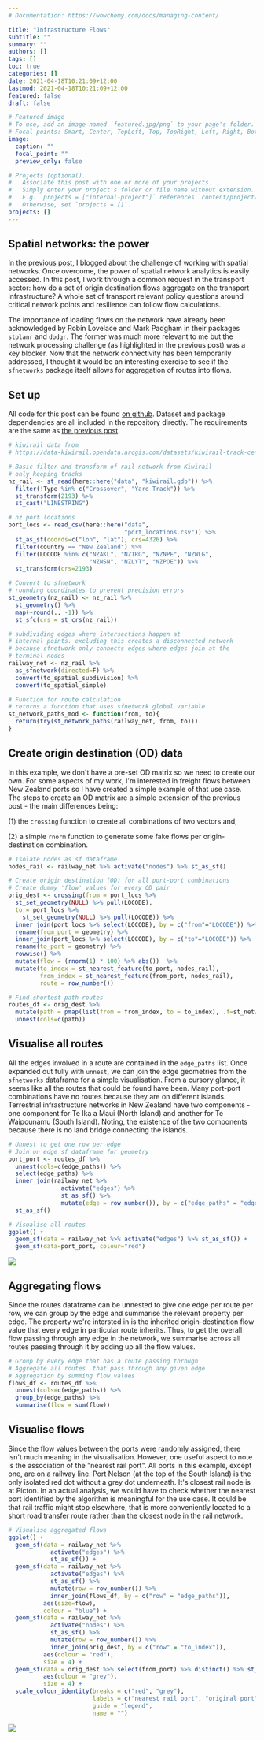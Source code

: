 ```yaml
---
# Documentation: https://wowchemy.com/docs/managing-content/

title: "Infrastructure Flows"
subtitle: ""
summary: ""
authors: []
tags: []
toc: true
categories: []
date: 2021-04-18T10:21:09+12:00
lastmod: 2021-04-18T10:21:09+12:00
featured: false
draft: false

# Featured image
# To use, add an image named `featured.jpg/png` to your page's folder.
# Focal points: Smart, Center, TopLeft, Top, TopRight, Left, Right, BottomLeft, Bottom, BottomRight.
image:
  caption: ""
  focal_point: ""
  preview_only: false

# Projects (optional).
#   Associate this post with one or more of your projects.
#   Simply enter your project's folder or file name without extension.
#   E.g. `projects = ["internal-project"]` references `content/project/deep-learning/index.md`.
#   Otherwise, set `projects = []`.
projects: []
---
```



## Spatial networks: the power 
In [the previous post](https://shriv-portfolio.netlify.app/post/network-issues/), I blogged about the challenge of working with spatial networks. Once overcome, the power of spatial network analytics is easily accessed. In this post, I work through a common request in the transport sector: how do a set of origin destination flows aggregate on the transport infrastructure? A whole set of transport relevant policy questions around critical network points and resilience can follow flow calculations. 

The importance of loading flows on the network have already been acknowledged by Robin Lovelace and Mark Padgham in their packages `stplanr` and `dodgr`. The former was much more relevant to me but the network processing challenge (as highlighted in the previous post) was a key blocker. Now that the network connectivity has been temporarily addressed, I thought it would be an interesting exercise to see if the `sfnetworks` package itself allows for aggregation of routes into flows. 


## Set up
All code for this post can be found [on github](https://github.com/shriv/r-geospatial). Dataset and package dependencies are all included in the repository directly. The requirements are the same as [the previous post](https://shriv-portfolio.netlify.app/post/network-issues/). 



```r
# kiwirail data from 
# https://data-kiwirail.opendata.arcgis.com/datasets/kiwirail-track-centreline

# Basic filter and transform of rail network from Kiwirail
# only keeping tracks
nz_rail <- st_read(here::here("data", "kiwirail.gdb")) %>%
  filter(!Type %in% c("Crossover", "Yard Track")) %>%
  st_transform(2193) %>% 
  st_cast("LINESTRING")

# nz port locations
port_locs <- read_csv(here::here("data",
                                 "port_locations.csv")) %>%
  st_as_sf(coords=c("lon", "lat"), crs=4326) %>%
  filter(country == "New Zealand") %>%
  filter(LOCODE %in% c("NZAKL", "NZTRG", "NZNPE", "NZWLG",
                       "NZNSN", "NZLYT", "NZPOE")) %>%
  st_transform(crs=2193)

# Convert to sfnetwork
# rounding coordinates to prevent precision errors
st_geometry(nz_rail) <- nz_rail %>% 
  st_geometry() %>% 
  map(~round(., -1)) %>% 
  st_sfc(crs = st_crs(nz_rail))

# subdividing edges where intersections happen at 
# internal points. excluding this creates a disconnected network
# because sfnetwork only connects edges where edges join at the 
# terminal nodes
railway_net <- nz_rail %>%
  as_sfnetwork(directed=F) %>% 
  convert(to_spatial_subdivision) %>% 
  convert(to_spatial_simple)

# Function for route calculation 
# returns a function that uses sfnetwork global variable
st_network_paths_mod <- function(from, to){
  return(try(st_network_paths(railway_net, from, to)))
}
```


## Create origin destination (OD) data
In this example, we don't have a pre-set OD matrix so we need to create our own. For some aspects of my work, I'm interested in freight flows between New Zealand ports so I have created a simple example of that use case. The steps to create an OD matrix are a simple extension of the previous post - the main differences being: 


(1) the `crossing` function to create all combinations of two vectors and, 

(2) a simple `rnorm` function to generate some fake flows per origin-destination combination. 


```r
# Isolate nodes as sf dataframe
nodes_rail <- railway_net %>% activate("nodes") %>% st_as_sf()

# Create origin destination (OD) for all port-port combinations
# Create dummy 'flow' values for every OD pair
orig_dest <- crossing(from = port_locs %>%
  st_set_geometry(NULL) %>% pull(LOCODE),
  to = port_locs %>%
    st_set_geometry(NULL) %>% pull(LOCODE)) %>%
  inner_join(port_locs %>% select(LOCODE), by = c("from"="LOCODE")) %>%
  rename(from_port = geometry) %>%
  inner_join(port_locs %>% select(LOCODE), by = c("to"="LOCODE")) %>%
  rename(to_port = geometry) %>%
  rowwise() %>%
  mutate(flow = (rnorm(1) * 100) %>% abs())  %>%
  mutate(to_index = st_nearest_feature(to_port, nodes_rail), 
         from_index = st_nearest_feature(from_port, nodes_rail),
         route = row_number())

# Find shortest path routes
routes_df <- orig_dest %>%
  mutate(path = pmap(list(from = from_index, to = to_index), .f=st_network_paths_mod)) %>% 
  unnest(cols=c(path))
```


## Visualise all routes
All the edges involved in a route are contained in the `edge_paths` list. Once expanded out fully with `unnest`, we can join the edge geometries from the `sfnetworks` dataframe for a simple visualisation. From a cursory glance, it seems like all the routes that could be found have been. Many port-port combinations have no routes because they are on different islands. Terrestrial infrastructure networks in New Zealand have two components - one component for Te Ika a Maui (North Island) and another for Te Waipounamu (South Island). Noting, the existence of the two components because there is no land bridge connecting the islands. 


```r
# Unnest to get one row per edge
# Join on edge sf dataframe for geometry
port_port <- routes_df %>% 
  unnest(cols=c(edge_paths)) %>% 
  select(edge_paths) %>% 
  inner_join(railway_net %>% 
               activate("edges") %>% 
               st_as_sf() %>% 
               mutate(edge = row_number()), by = c("edge_paths" = "edge"))  %>% 
  st_as_sf()

# Visualise all routes
ggplot() + 
  geom_sf(data = railway_net %>% activate("edges") %>% st_as_sf()) + 
  geom_sf(data=port_port, colour="red") 
```

![](unnamed-chunk-3-1.png)


## Aggregating flows
Since the routes dataframe can be unnested to give one edge per route per row, we can group by the edge and summarise the relevant property per edge. The property we're intersted in is the inherited origin-destination flow value that every edge in particular route inherits. Thus, to get the overall flow passing through any edge in the network, we summarise across all routes passing through it by adding up all the flow values. 


```r
# Group by every edge that has a route passing through
# Aggregate all routes  that pass through any given edge
# Aggregation by summing flow values
flows_df <- routes_df %>% 
  unnest(cols=c(edge_paths)) %>%
  group_by(edge_paths) %>% 
  summarise(flow = sum(flow))
```

## Visualise flows
Since the flow values between the ports were randomly assigned, there isn't much meaning in the visualisation. However, one useful aspect to note is the association of the "nearest rail port". All ports in this example, except one, are on a railway line. Port Nelson (at the top of the South Island) is the only isolated red dot without a grey dot underneath. It's closest rail node is at Picton. In an actual analysis, we would have to check whether the nearest port identified by the algorithm is meaningful for the use case. It could be that rail traffic might stop elsewhere, that is more conveniently located to a short road transfer route rather than the closest node in the rail network. 

```r
# Visualise aggregated flows
ggplot() + 
  geom_sf(data = railway_net %>%
            activate("edges") %>% 
            st_as_sf()) + 
  geom_sf(data = railway_net %>% 
            activate("edges") %>%
            st_as_sf() %>% 
            mutate(row = row_number()) %>% 
            inner_join(flows_df, by = c("row" = "edge_paths")),
          aes(size=flow), 
          colour = "blue") + 
  geom_sf(data = railway_net %>% 
            activate("nodes") %>%
            st_as_sf() %>% 
            mutate(row = row_number()) %>% 
            inner_join(orig_dest, by = c("row" = "to_index")), 
          aes(colour = "red"),
          size = 4) + 
  geom_sf(data = orig_dest %>% select(from_port) %>% distinct() %>% st_as_sf(), 
          aes(colour = "grey"),
          size = 4) + 
  scale_colour_identity(breaks = c("red", "grey"),
                        labels = c("nearest rail port", "original port"),
                        guide = "legend", 
                        name = "")

```
![](unnamed-chunk-4-1.png)

